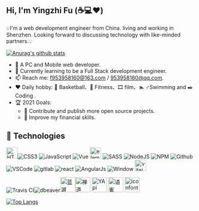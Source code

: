 ## Hi, I'm Yingzhi Fu (☕💻❤️)
💡I'm a web development engineer from China. living and working in Shenzhen. Looking forward to discussing technology with like-minded partners.💡

[![Anurag's github stats](https://github-readme-stats.vercel.app/api?username=fuyz&theme=vue&show_icons=true&count_private=true)](https://github.com/fuyz/github-readme-stats)

- 🔭  A PC and Mobile web developer.
- 🌱  Currently learning to be a Full Stack development engineer.
- 📫  Reach me: f953958160@163.com / 953958160@qq.com.
- ❤️  Daily hobby: 🏀  Basketball、💪 Fitness、🎞️ film、🏊‍ ♂️Swimming and ✒️ Coding .
- 🏆  2021 Goals:
    - 📅 Contribute and publish more open source projects.
    - 📅 Improve my financial skills.

## 🔧 Technologies

<img src="https://camo.githubusercontent.com/4661eb242594e5ba394eb5a20f24a46776f187304d50ad690105b99178d2e3c3/68747470733a2f2f696d672e69636f6e73382e636f6d2f636f6c6f722f33302f68746d6c2d352e706e67" width="30px" title="HTML5" atl="HTML5">![CSS3](https://camo.githubusercontent.com/4fdeab7e775dbfb1cca495f10c5847f005054e55e6b91baa2ae09153ccf09d98/68747470733a2f2f696d672e69636f6e73382e636f6d2f636f6c6f722f33302f637373332e706e67)
![JavaScript](https://camo.githubusercontent.com/97cf4f8a9d6cc9cc3e930804c2819825bfb6dce51799d4ccecfc5bf766030a9a/68747470733a2f2f696d672e69636f6e73382e636f6d2f636f6c6f722f33302f6a6176617363726970742e706e67)
![Vue](https://camo.githubusercontent.com/d774a7620dfa4ac47016b00b926d2cb8ad92fe81929a429d9f192eb199ace1ea/68747470733a2f2f696d672e69636f6e73382e636f6d2f636f6c6f722f33302f7675652d6a732e706e67)
<img src="https://element-plus.gitee.io/favicon.ico" width="30px" title="element-plus" atl="element-plus">
![SASS](https://camo.githubusercontent.com/6ad86fb32b7869535fbb7c0b0bc2d1f7a21294f991936b0ccdbdaa98e5ea3e2d/68747470733a2f2f696d672e69636f6e73382e636f6d2f636f6c6f722f33302f736173732e706e67)
![NodeJS](https://camo.githubusercontent.com/81f543ea1060080eb238ea885f538a097943a9b3ba30e8de5cd3dd3d53bc76e4/68747470733a2f2f696d672e69636f6e73382e636f6d2f636f6c6f722f33302f6e6f64656a732e706e67)
![NPM](https://camo.githubusercontent.com/898b8f22f0aa6342c492faac0a0e280f217281d2819d9b7231e5ed0f32b02663/68747470733a2f2f696d672e69636f6e73382e636f6d2f636f6c6f722f33302f6e706d2e706e67)
![Github](https://camo.githubusercontent.com/627ffcf2df11c68d27d93aeee49955e9d4ce14ef304b8d725872d8a966fea9d1/68747470733a2f2f696d672e69636f6e73382e636f6d2f6d6174657269616c2d6f75746c696e65642f33302f6769746875622e706e67)
![VSCode](https://camo.githubusercontent.com/ff2725410fd26b91a5539552d4c74e14a0ee6f83053f8c6b3d13815d1602188a/68747470733a2f2f696d672e69636f6e73382e636f6d2f636f6c6f722f33302f76697375616c2d73747564696f2d636f64652d323031392e706e67)
![gitlab](https://camo.githubusercontent.com/3717b27c1e565195f0d0aefab75c5bd69a8c0abcd6211222a37fa1c65baedc53/68747470733a2f2f696d672e69636f6e73382e636f6d2f636f6c6f722f33302f6769742e706e67)
![react](https://camo.githubusercontent.com/8e9c6ff9a7a9aac5b41dd49c78f03383e34c46d3bbf1dc92cb8dc5625213f637/68747470733a2f2f696d672e69636f6e73382e636f6d2f636f6c6f722f33302f72656163742d6e61746976652e706e67)
![AngularJs](https://camo.githubusercontent.com/7867f3f400cda037ff2fe8ede4baecb280823f950c86e728b2fdab48e71d2aad/68747470733a2f2f696d672e69636f6e73382e636f6d2f636f6c6f722f33302f616e67756c61726a732e706e67)
![Window](https://camo.githubusercontent.com/1d3ac37d20c0c66419bacaedb107d28f62ad1ae15bb268fbfa04aa0fd12cb59f/68747470733a2f2f696d672e69636f6e73382e636f6d2f636f6c6f722f33302f77696e646f77732d31302e706e67)
<img src="https://cn.vitejs.dev/logo.svg" width="30px" title="vitejs" atl="vitejs">
<!-- second line -->
<img src="https://avatars.githubusercontent.com/u/33116358?s=40&v=4" title="Travis CI" atl="Travis CI"><img src="https://avatars.githubusercontent.com/u/34743864?s=40&v=4" title="dbeaver" atl="dbeaver"><img src="https://lhcdn.lanhuapp.com/web/static/favicon.ico" title="蓝湖" atl="蓝湖" width="40px"><img src="https://www.zentao.net/file.php?f=201908/f_3e8c31b19a1779be6b90bd8b89aed967.ico&t=ico&o=&s=&v=1623389580" title="禅道" atl="禅道" width="40px">
<img src="https://hellosean1025.github.io/yapi/documents/images/logo_header@2x.png" title="YApi" atl="YApi" width="40px">
<img src="https://gw.alipayobjects.com/mdn/prod_resou/afts/img/A*dbj2Tp-tmVgAAAAAAAAAAABkARQnAQ" title="语雀" atl="语雀" width="40px">
<img src="https://img.alicdn.com/imgextra/i2/O1CN01ZyAlrn1MwaMhqz36G_!!6000000001499-73-tps-64-64.ico" title="iconfont" atl="iconfont" width="40px">

[![Top Langs](https://github-readme-stats.vercel.app/api/top-langs/?username=fuyz&layout=compact)](https://github.com/fuyz)


<!--
**fuyz/fuyz** is a ✨ _special_ ✨ repository because its `README.md` (this file) appears on your GitHub profile.

Here are some ideas to get you started:

- 🔭 I’m currently working on ...
- 🌱 I’m currently learning ...
- 👯 I’m looking to collaborate on ...
- 🤔 I’m looking for help with ...
- 💬 Ask me about ...
- 📫 How to reach me: ...
- 😄 Pronouns: ...
- ⚡ Fun fact: ...
-->
